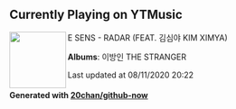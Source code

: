 ## Currently Playing on YTMusic

[<img align="left" width="100" src="https://lh3.googleusercontent.com/JwGUyzlVuoRBSsF7P_WZ2E0CbBSdUbA-cPUskYByT48qFhuBTOkUOQc2xzb1MhWqPZa_XgrHMZWzritk">](https://music.youtube.com/channel/UCbP8UpoUxoYPpk1E0MNFYPw)

E SENS - RADAR (FEAT. 김심야 KIM XIMYA)

**Albums**: 이방인 THE STRANGER

Last updated at 08/11/2020 20:22

#### Generated with [20chan/github-now](https://github.com/20chan/github-now)


<!--
**20chan/20chan** is a ✨ _special_ ✨ repository because its `README.md` (this file) appears on your GitHub profile.

Here are some ideas to get you started:

- 🔭 I’m currently working on ...
- 🌱 I’m currently learning ...
- 👯 I’m looking to collaborate on ...
- 🤔 I’m looking for help with ...
- 💬 Ask me about ...
- 📫 How to reach me: ...
- 😄 Pronouns: ...
- ⚡ Fun fact: ...
-->
